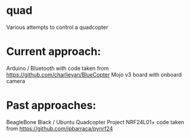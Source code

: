quad
====

Various attempts to control a quadcopter

Current approach:
====
Arduino / Bluetooth with code taken from https://github.com/charlieyan/BlueCopter
Mojo v3 board with onboard camera

Past approaches:
====
BeagleBone Black / Ubuntu Quadcopter Project
NRF24L01+ code taken from https://github.com/jpbarraca/pynrf24
